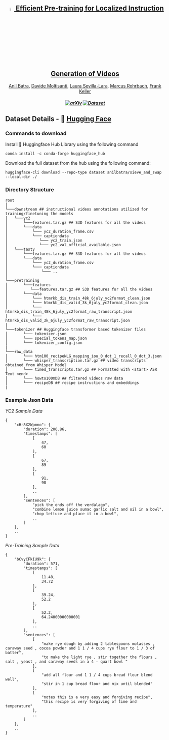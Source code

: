 <div align="center">

<h2><a href="https://arxiv.org/abs/2311.15964"><image src="./assets/eccv.png" alt="ECCV 2024" width=5%/> Efficient Pre-training for Localized Instruction Generation of Videos</a></h2>

[Anil Batra](https://anilbatra2185.github.io/), [Davide Moltisanti](https://www.davidemoltisanti.com/research/), [Laura Sevilla-Lara](https://laurasevilla.me/), [Marcus Rohrbach](https://rohrbach.vision/), [Frank Keller](https://homepages.inf.ed.ac.uk/keller/)

</div>

<h5 align="center">

[![arXiv](https://img.shields.io/badge/Arxiv-2311.15964-AD1C18.svg?logo=arXiv)](https://arxiv.org/abs/2311.15964)
[![Dataset](https://img.shields.io/badge/%F0%9F%A4%97%20Dataset-Sieve%20%26%20Swap-blue)](https://huggingface.co/datasets/anilbatra/sieve_and_swap)  <br>

</h5>

## Dataset Details - :hugs: [Hugging Face](https://huggingface.co/datasets/anilbatra/sieve_and_swap)

### Commands to download
Install :hugs: Huggingface Hub Library using the following command
```
conda install -c conda-forge huggingface_hub
```

Download the full dataset from the hub using the following command:

```
huggingface-cli download --repo-type dataset anilbatra/sieve_and_swap --local-dir ./
```

### Directory Structure
```
root
│
└───downstream ## instructional videos annotations utilized for training/finetuning the models
│   └───yc2
│       └───features.tar.gz ## S3D features for all the videos
│       └───data
│           └─── yc2_duration_frame.csv
│           └─── captiondata
│              └─── yc2_train.json
│              └─── yc2_val_official_available.json
│   └───tasty
│       └───features.tar.gz ## S3D features for all the videos
│       └───data
│           └─── yc2_duration_frame.csv
│           └─── captiondata
│               └─── ..
│
└───pretraining
│       └───features
│          └───features.tar.gz ## S3D features for all the videos
│       └───data
│           └─── htmrkb_dis_train_48k_6july_yc2format_clean.json
│           └─── htmrkb_dis_valid_3k_6july_yc2format_clean.json
│           └─── htmrkb_dis_train_48k_6july_yc2format_raw_transcript.json
│           └─── htmrkb_dis_valid_3k_6july_yc2format_raw_transcript.json
|
└───tokenizer ## Huggingface transformer based tokenizer files
│       └─── tokenizer.json
│       └─── special_tokens_map.json
│       └─── tokenizer_config.json
|
└───raw_data
│       └─── htm100_recipeNLG_mapping_iou_0_dot_1_recall_0_dot_3.json
│       └─── whisper_transcription.tar.gz ## video transcripts obtained from Whisper Model
│       └─── timed_transcripts.tar.gz ## Formatted with <start> ASR Text <end>
│       └─── howto100mDB ## filtered videos raw data
│       └─── recipeDB ## recipe instructions and embeddings
|
```


### Example Json Data

*YC2 Sample Data*
```
{
    "xHr8X2Wpmno": {
        "duration": 206.86,
        "timestamps": [
            [
                47,
                60
            ],
            [
                67,
                89
            ],
            [
                91,
                98
            ],
            ..
        ],
        "sentences": [
            "pick the ends off the verdalago",
            "combine lemon juice sumac garlic salt and oil in a bowl",
            "chop lettuce and place it in a bowl",
            ..
        ]
    },
    ..
}
```

*Pre-Training Sample Data*
```
{
    "bCvyCFkIU9k": {
        "duration": 571,
        "timestamps": [
            [
                11.48,
                34.72
            ],
            [
                39.24,
                52.2
            ],
            [
                52.2,
                64.24000000000001
            ],
            ..
        ],
        "sentences": [
            [
                "make rye dough by adding 2 tablespoons molasses , caraway seed , cocoa powder and 1 1 / 4 cups rye flour to 1 / 3 of batter",
                "to make the light rye , stir together the flours , salt , yeast , and caraway seeds in a 4 - quart bowl "
            ],
            [
                "add all flour and 1 1 / 4 cups bread flour blend well",
                "stir in 1 cup bread flour and mix until blended"
            ],
            [
                "notes this is a very easy and forgiving recipe",
                "this recipe is very forgiving of time and temperature"
            ],
            ..
        ]
    },
    ..
}
```
